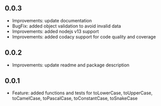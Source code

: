 ## 0.0.3
+ Improvements: update documentation
+ BugFix: added object validation to avoid invalid data
+ Improvements: added nodejs v13 support
+ Improvements: added codacy support for code quality and coverage

## 0.0.2
+ Improvements: update readme and package description

## 0.0.1
+ Feature: added functions and tests for toLowerCase, toUpperCase, toCamelCase, toPascalCase, toConstantCase, toSnakeCase

